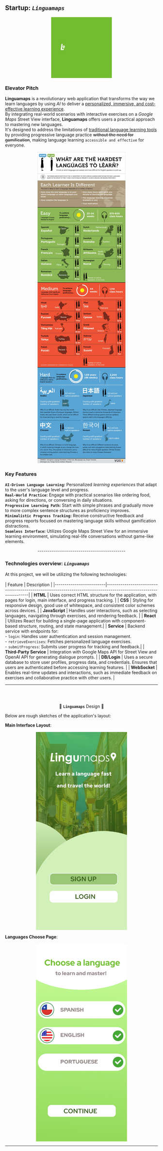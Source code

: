 ## Startup: _`Linguamaps`_

<div style="display: flex; justify-content: center;">
    <img src="assets/Logo.gif" alt="Logo GIF" style="width: 200px; height: auto;">
</div>

### Elevator Pitch

**Linguamaps** is a revolutionary web application that transforms the way we learn languages by using _AI_ to deliver a <u> personalized, immersive, and cost-effective learning experience</u>.<br>By integrating real-world scenarios with interactive exercises on a _Google Maps_ Street View interface, **Linguamaps** offers users a practical approach to mastering new languages.<br> It's designed to address the limitations of <u>traditional language learning tools</u> by providing progressive language practice ~~without the need for gamification~~, making language learning `accessible and effective` for everyone.

<div style="text-align: center;">

![Language Overview](assets/LangaugeOverview.jpg)

</div>

### Key Features

**`AI-Driven Language Learning`:** Personalized _learning experiences_ that adapt to the user's language level and progress.<br>
**`Real-World Practice`:** Engage with practical scenarios like ordering food, asking for directions, or conversing in daily situations.<br>
**`Progressive Learning Path`:** Start with simple phrases and gradually move to more complex sentence structures as proficiency improves.<br>
**`Minimalistic Progress Tracking`:** Receive constructive feedback and progress reports focused on mastering language skills without gamification distractions.<br>
**`Seamless Interface`:** Utilizes Google Maps Street View for an immersive learning environment, simulating real-life conversations without game-like elements.<br>

<div style="text-align: center;">
    ---------------------------------------------
</div>

### Technologies overview: _`Linguamaps`_

At this project, we will be utilizing the following technologies:<br><br>
| Feature | Description |
|--------------------------|--------------------------------------------------------------------------------------------------------------------|
| **HTML** | Uses correct HTML structure for the application, with pages for login, main interface, and progress tracking. |
| **CSS** | Styling for responsive design, good use of whitespace, and consistent color schemes across devices. |
| **JavaScript** | Handles user interactions, such as selecting languages, navigating through exercises, and rendering feedback. |
| **React** | Utilizes React for building a single-page application with component-based structure, routing, and state management.|
| **Service** | Backend service with endpoints for:<br> - `login`: Handles user authentication and session management.<br> - `retrieveExercises`: Fetches personalized language exercises.<br> - `submitProgress`: Submits user progress for tracking and feedback.|
| **Third-Party Service** | Integration with Google Maps API for Street View and OpenAI API for generating dialogue prompts. |
| **DB/Login** | Uses a secure database to store user profiles, progress data, and credentials. Ensures that users are authenticated before accessing learning features. |
| **WebSocket** | Enables real-time updates and interactions, such as immediate feedback on exercises and collaborative practice with other users. |

---

<br><br>

<div style="text-align: center;">

🌟 **`Linguamaps`** Design 🌟

</div>

Below are rough sketches of the application's layout:<br>

**Main Interface Layout**:

<div style="display: flex; justify-content: center;">
    <img src="assets/first_page.jpeg" alt="Main Interface Sketch" style="width: 300px; height: auto;">
</div>

**Languages Choose Page**:

<div style="display: flex; justify-content: center;">
    <img src="assets/choose_language.jpeg" alt="Languages Choose Page" style="width: 300px; height: auto;">
</div>

---
